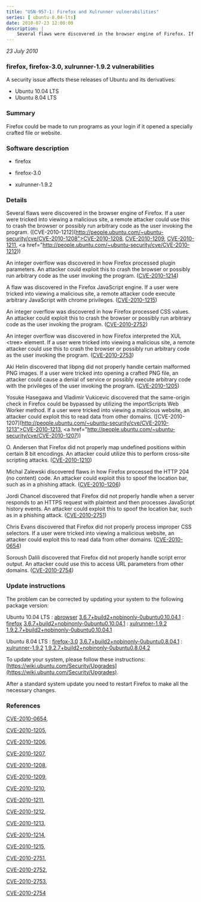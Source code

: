 ```yaml
---
title: "USN-957-1: Firefox and Xulrunner vulnerabilities"
series: [ ubuntu-8.04-lts]
date: 2010-07-23 12:00:00
description: |
    Several flaws were discovered in the browser engine of Firefox. If a user were tricked into viewing a malicious site, a remote attacker could use this to crash the browser or possibly run arbitrary code as the user invoking the program. ([CVE-2010-1212](http://people.ubuntu.com/~ubuntu-security/cve/CVE-2010-1208">CVE-2010-1208</a>, <a href="http://people.ubuntu.com/~ubuntu-security/cve/CVE-2010-1209">CVE-2010-1209</a>, <a href="http://people.ubuntu.com/~ubuntu-security/cve/CVE-2010-1211">CVE-2010-1211</a>, <a href="http://people.ubuntu.com/~ubuntu-security/cve/CVE-2010-1212))
--- 
```

 
 

*23 July 2010*

### firefox, firefox-3.0, xulrunner-1.9.2 vulnerabilities

A security issue affects these releases of Ubuntu and its derivatives:

* Ubuntu 10.04 LTS
* Ubuntu 8.04 LTS

### Summary

Firefox could be made to run programs as your login if it opened a specially crafted file or website.

### Software description

* firefox 

* firefox-3.0 

* xulrunner-1.9.2 

### Details

Several flaws were discovered in the browser engine of Firefox. If a user were tricked into viewing a malicious site, a remote attacker could use this to crash the browser or possibly run arbitrary code as the user invoking the program. ([CVE-2010-1212](http://people.ubuntu.com/~ubuntu-security/cve/CVE-2010-1208">CVE-2010-1208</a>, <a href="http://people.ubuntu.com/~ubuntu-security/cve/CVE-2010-1209">CVE-2010-1209</a>, <a href="http://people.ubuntu.com/~ubuntu-security/cve/CVE-2010-1211">CVE-2010-1211</a>, <a href="http://people.ubuntu.com/~ubuntu-security/cve/CVE-2010-1212))

An integer overflow was discovered in how Firefox processed plugin parameters. An attacker could exploit this to crash the browser or possibly run arbitrary code as the user invoking the program. ([CVE-2010-1214](http://people.ubuntu.com/~ubuntu-security/cve/CVE-2010-1214))

A flaw was discovered in the Firefox JavaScript engine. If a user were tricked into viewing a malicious site, a remote attacker code execute arbitrary JavaScript with chrome privileges. ([CVE-2010-1215](http://people.ubuntu.com/~ubuntu-security/cve/CVE-2010-1215))

An integer overflow was discovered in how Firefox processed CSS values. An attacker could exploit this to crash the browser or possibly run arbitrary code as the user invoking the program. ([CVE-2010-2752](http://people.ubuntu.com/~ubuntu-security/cve/CVE-2010-2752))

An integer overflow was discovered in how Firefox interpreted the XUL &lt;tree&gt; element. If a user were tricked into viewing a malicious site, a remote attacker could use this to crash the browser or possibly run arbitrary code as the user invoking the program. ([CVE-2010-2753](http://people.ubuntu.com/~ubuntu-security/cve/CVE-2010-2753))

Aki Helin discovered that libpng did not properly handle certain malformed PNG images. If a user were tricked into opening a crafted PNG file, an attacker could cause a denial of service or possibly execute arbitrary code with the privileges of the user invoking the program. ([CVE-2010-1205](http://people.ubuntu.com/~ubuntu-security/cve/CVE-2010-1205))

Yosuke Hasegawa and Vladimir Vukicevic discovered that the same-origin check in Firefox could be bypassed by utilizing the importScripts Web Worker method. If a user were tricked into viewing a malicious website, an attacker could exploit this to read data from other domains. ([CVE-2010-1207](http://people.ubuntu.com/~ubuntu-security/cve/CVE-2010-1213">CVE-2010-1213</a>, <a href="http://people.ubuntu.com/~ubuntu-security/cve/CVE-2010-1207))

O. Andersen that Firefox did not properly map undefined positions within certain 8 bit encodings. An attacker could utilize this to perform cross-site scripting attacks. ([CVE-2010-1210](http://people.ubuntu.com/~ubuntu-security/cve/CVE-2010-1210))

Michal Zalewski discovered flaws in how Firefox processed the HTTP 204 (no content) code. An attacker could exploit this to spoof the location bar, such as in a phishing attack. ([CVE-2010-1206](http://people.ubuntu.com/~ubuntu-security/cve/CVE-2010-1206))

Jordi Chancel discovered that Firefox did not properly handle when a server responds to an HTTPS request with plaintext and then processes JavaScript history events. An attacker could exploit this to spoof the location bar, such as in a phishing attack. ([CVE-2010-2751](http://people.ubuntu.com/~ubuntu-security/cve/CVE-2010-2751))

Chris Evans discovered that Firefox did not properly process improper CSS selectors. If a user were tricked into viewing a malicious website, an attacker could exploit this to read data from other domains. ([CVE-2010-0654](http://people.ubuntu.com/~ubuntu-security/cve/CVE-2010-0654))

Soroush Dalili discovered that Firefox did not properly handle script error output. An attacker could use this to access URL parameters from other domains. ([CVE-2010-2754](http://people.ubuntu.com/~ubuntu-security/cve/CVE-2010-2754)) 

### Update instructions

The problem can be corrected by updating your system to the following package version:

Ubuntu 10.04 LTS
 : [abrowser](https://launchpad.net/ubuntu/+source/firefox) <span> [3.6.7+build2+nobinonly-0ubuntu0.10.04.1](https://launchpad.net/ubuntu/+source/firefox/3.6.7+build2+nobinonly-0ubuntu0.10.04.1) </span> 
 : [firefox](https://launchpad.net/ubuntu/+source/firefox) <span> [3.6.7+build2+nobinonly-0ubuntu0.10.04.1](https://launchpad.net/ubuntu/+source/firefox/3.6.7+build2+nobinonly-0ubuntu0.10.04.1) </span> 
 : [xulrunner-1.9.2](https://launchpad.net/ubuntu/+source/xulrunner-1.9.2) <span> [1.9.2.7+build2+nobinonly-0ubuntu0.10.04.1](https://launchpad.net/ubuntu/+source/xulrunner-1.9.2/1.9.2.7+build2+nobinonly-0ubuntu0.10.04.1) </span> 

Ubuntu 8.04 LTS
 : [firefox-3.0](https://launchpad.net/ubuntu/+source/firefox-3.0) <span> [3.6.7+build2+nobinonly-0ubuntu0.8.04.1](https://launchpad.net/ubuntu/+source/firefox-3.0/3.6.7+build2+nobinonly-0ubuntu0.8.04.1) </span> 
 : [xulrunner-1.9.2](https://launchpad.net/ubuntu/+source/xulrunner-1.9.2) <span> [1.9.2.7+build2+nobinonly-0ubuntu0.8.04.2](https://launchpad.net/ubuntu/+source/xulrunner-1.9.2/1.9.2.7+build2+nobinonly-0ubuntu0.8.04.2) </span> 

To update your system, please follow these instructions: [https://wiki.ubuntu.com/Security/Upgrades](https://wiki.ubuntu.com/Security/Upgrades).

After a standard system update you need to restart Firefox to make all the necessary changes. 

### References

 
 [CVE-2010-0654](http://people.ubuntu.com/~ubuntu-security/cve/CVE-2010-0654), 

 [CVE-2010-1205](http://people.ubuntu.com/~ubuntu-security/cve/CVE-2010-1205), 

 [CVE-2010-1206](http://people.ubuntu.com/~ubuntu-security/cve/CVE-2010-1206), 

 [CVE-2010-1207](http://people.ubuntu.com/~ubuntu-security/cve/CVE-2010-1207), 

 [CVE-2010-1208](http://people.ubuntu.com/~ubuntu-security/cve/CVE-2010-1208), 

 [CVE-2010-1209](http://people.ubuntu.com/~ubuntu-security/cve/CVE-2010-1209), 

 [CVE-2010-1210](http://people.ubuntu.com/~ubuntu-security/cve/CVE-2010-1210), 

 [CVE-2010-1211](http://people.ubuntu.com/~ubuntu-security/cve/CVE-2010-1211), 

 [CVE-2010-1212](http://people.ubuntu.com/~ubuntu-security/cve/CVE-2010-1212), 

 [CVE-2010-1213](http://people.ubuntu.com/~ubuntu-security/cve/CVE-2010-1213), 

 [CVE-2010-1214](http://people.ubuntu.com/~ubuntu-security/cve/CVE-2010-1214), 

 [CVE-2010-1215](http://people.ubuntu.com/~ubuntu-security/cve/CVE-2010-1215), 

 [CVE-2010-2751](http://people.ubuntu.com/~ubuntu-security/cve/CVE-2010-2751), 

 [CVE-2010-2752](http://people.ubuntu.com/~ubuntu-security/cve/CVE-2010-2752), 

 [CVE-2010-2753](http://people.ubuntu.com/~ubuntu-security/cve/CVE-2010-2753), 

 [CVE-2010-2754](http://people.ubuntu.com/~ubuntu-security/cve/CVE-2010-2754)
 


